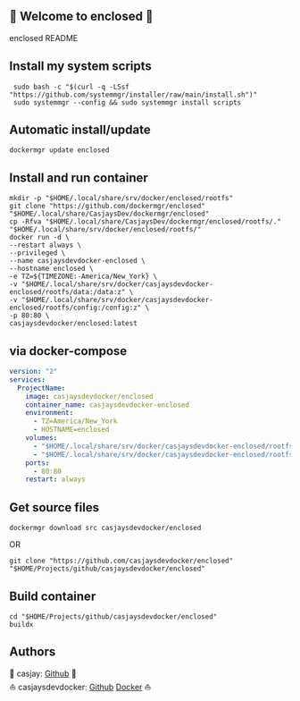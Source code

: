 ## 👋 Welcome to enclosed 🚀  

enclosed README  
  
  
## Install my system scripts  

```shell
 sudo bash -c "$(curl -q -LSsf "https://github.com/systemmgr/installer/raw/main/install.sh")"
 sudo systemmgr --config && sudo systemmgr install scripts  
```
  
## Automatic install/update  
  
```shell
dockermgr update enclosed
```
  
## Install and run container
  
```shell
mkdir -p "$HOME/.local/share/srv/docker/enclosed/rootfs"
git clone "https://github.com/dockermgr/enclosed" "$HOME/.local/share/CasjaysDev/dockermgr/enclosed"
cp -Rfva "$HOME/.local/share/CasjaysDev/dockermgr/enclosed/rootfs/." "$HOME/.local/share/srv/docker/enclosed/rootfs/"
docker run -d \
--restart always \
--privileged \
--name casjaysdevdocker-enclosed \
--hostname enclosed \
-e TZ=${TIMEZONE:-America/New_York} \
-v "$HOME/.local/share/srv/docker/casjaysdevdocker-enclosed/rootfs/data:/data:z" \
-v "$HOME/.local/share/srv/docker/casjaysdevdocker-enclosed/rootfs/config:/config:z" \
-p 80:80 \
casjaysdevdocker/enclosed:latest
```
  
## via docker-compose  
  
```yaml
version: "2"
services:
  ProjectName:
    image: casjaysdevdocker/enclosed
    container_name: casjaysdevdocker-enclosed
    environment:
      - TZ=America/New_York
      - HOSTNAME=enclosed
    volumes:
      - "$HOME/.local/share/srv/docker/casjaysdevdocker-enclosed/rootfs/data:/data:z"
      - "$HOME/.local/share/srv/docker/casjaysdevdocker-enclosed/rootfs/config:/config:z"
    ports:
      - 80:80
    restart: always
```
  
## Get source files  
  
```shell
dockermgr download src casjaysdevdocker/enclosed
```
  
OR
  
```shell
git clone "https://github.com/casjaysdevdocker/enclosed" "$HOME/Projects/github/casjaysdevdocker/enclosed"
```
  
## Build container  
  
```shell
cd "$HOME/Projects/github/casjaysdevdocker/enclosed"
buildx 
```
  
## Authors  
  
🤖 casjay: [Github](https://github.com/casjay) 🤖  
⛵ casjaysdevdocker: [Github](https://github.com/casjaysdevdocker) [Docker](https://hub.docker.com/u/casjaysdevdocker) ⛵  
